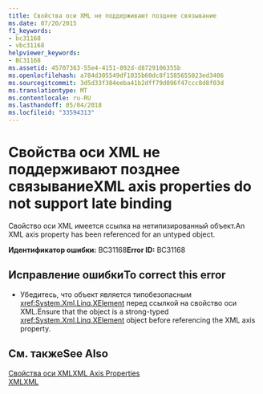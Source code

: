 ```yaml
---
title: Свойства оси XML не поддерживают позднее связывание
ms.date: 07/20/2015
f1_keywords:
- bc31168
- vbc31168
helpviewer_keywords:
- BC31168
ms.assetid: 45707363-55e4-4151-892d-d8729106355b
ms.openlocfilehash: a784d305549df1035b60dc8f1585655023ed3406
ms.sourcegitcommit: 3d5d33f384eeba41b2dff79d096f47ccc8d8f03d
ms.translationtype: MT
ms.contentlocale: ru-RU
ms.lasthandoff: 05/04/2018
ms.locfileid: "33594313"
---
```

# <a name="xml-axis-properties-do-not-support-late-binding"></a><span data-ttu-id="3a7ce-102">Свойства оси XML не поддерживают позднее связывание</span><span class="sxs-lookup"><span data-stu-id="3a7ce-102">XML axis properties do not support late binding</span></span>
<span data-ttu-id="3a7ce-103">Свойство оси XML имеется ссылка на нетипизированный объект.</span><span class="sxs-lookup"><span data-stu-id="3a7ce-103">An XML axis property has been referenced for an untyped object.</span></span>  
  
 <span data-ttu-id="3a7ce-104">**Идентификатор ошибки:** BC31168</span><span class="sxs-lookup"><span data-stu-id="3a7ce-104">**Error ID:** BC31168</span></span>  
  
## <a name="to-correct-this-error"></a><span data-ttu-id="3a7ce-105">Исправление ошибки</span><span class="sxs-lookup"><span data-stu-id="3a7ce-105">To correct this error</span></span>  
  
-   <span data-ttu-id="3a7ce-106">Убедитесь, что объект является типобезопасным <xref:System.Xml.Linq.XElement> перед ссылкой на свойство оси XML.</span><span class="sxs-lookup"><span data-stu-id="3a7ce-106">Ensure that the object is a strong-typed <xref:System.Xml.Linq.XElement> object before referencing the XML axis property.</span></span>  
  
## <a name="see-also"></a><span data-ttu-id="3a7ce-107">См. также</span><span class="sxs-lookup"><span data-stu-id="3a7ce-107">See Also</span></span>  
 [<span data-ttu-id="3a7ce-108">Свойства оси XML</span><span class="sxs-lookup"><span data-stu-id="3a7ce-108">XML Axis Properties</span></span>](../../../visual-basic/language-reference/xml-axis/xml-axis-properties.md)  
 [<span data-ttu-id="3a7ce-109">XML</span><span class="sxs-lookup"><span data-stu-id="3a7ce-109">XML</span></span>](../../../visual-basic/programming-guide/language-features/xml/index.md)
